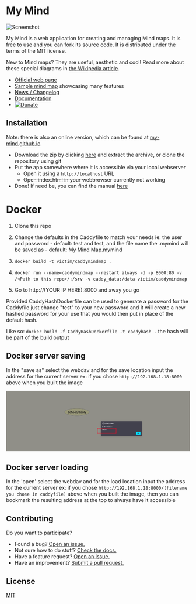 # My Mind

![Screenshot](screenshot.png)

My Mind is a web application for creating and managing Mind maps. It is free to use and you can fork its source code. It is distributed under the terms of the MIT license.

New to Mind maps? They are useful, aesthetic and cool! Read more about these special diagrams in [the Wikipedia article](https://en.wikipedia.org/wiki/Mind_map).

* [Official web page](https://my-mind.github.io/)
* [Sample mind map](https://my-mind.github.io/?map=examples/features.mymind) showcasing many features
* [News / Changelog](https://github.com/ondras/my-mind/wiki/News)
* [Documentation](https://github.com/ondras/my-mind/wiki)
* <a target="_blank" href="https://www.paypal.com/cgi-bin/webscr?cmd=_s-xclick&amp;hosted_button_id=3340079"><img src="https://www.paypal.com/en_GB/i/btn/btn_donate_LG.gif" alt="Donate" title="Donate to support further development" /></a>

## Installation
Note: there is also an online version, which can be found at [my-mind.github.io](https://my-mind.github.io/)

* Download the zip by clicking [here](https://github.com/ondras/my-mind/archive/refs/heads/master.zip) and extract the archive, or clone the repository using git
* Put the app somewhere where it is accessible via your local webserver
  * Open it using a `http://localhost` URL
  * ~~Open index.html in your webbrowser~~ currently not working
* Done! If need be, you can find the manual [here](https://github.com/ondras/my-mind/wiki)

# Docker

1. Clone this repo

2. Change the defaults in the Caddyfile to match your needs ie: the user and password - default: test and test, and the file name the .mymind will be saved as - default: My Mind Map.mymind

3. `docker build -t victim/caddymindmap .`

4. `docker run --name=caddymindmap --restart always -d -p 8000:80 -v /<Path to this repo>/:/srv -v caddy_data:/data victim/caddymindmap`

5. Go to http://(YOUR IP HERE):8000 and away you go


Provided CaddyHashDockerfile can be used to generate a password for the Caddyfile just change "test" to your new password and it will create a new hashed password for your use that you would then put in place of the default hash.

Like so: `docker build -f CaddyHashDockerfile -t caddyhash .` the hash will be part of the build output

## Docker server saving

In the "save as" select the webdav and for the save location input the address for the current server ex: if you chose `http://192.168.1.18:8000` above when you built the image

![Screenshot](saved.png)

## Docker server loading

In the 'open' select the webdav and for the load location input the address for the current server ex: if you chose `http://192.168.1.18:8000/(filename you chose in caddyfile)` above when you built the image, then you can bookmark the resulting address at the top to always have it accessible

## Contributing

Do you want to participate?

* Found a bug? [Open an issue.](https://github.com/ondras/my-mind/issues)
* Not sure how to do stuff? [Check the docs.](https://github.com/ondras/my-mind/wiki)
* Have a feature request? [Open an issue.](https://github.com/ondras/my-mind/issues)
* Have an improvement? [Submit a pull request.](https://github.com/ondras/my-mind/pulls)

## License
[MIT](LICENSE.txt)
